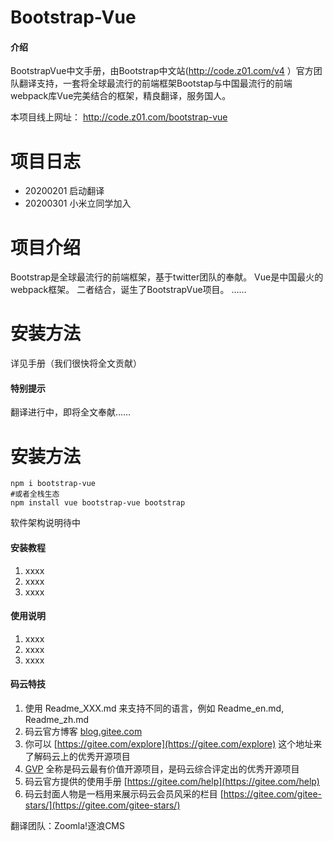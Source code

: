 # Bootstrap-Vue

#### 介绍
BootstrapVue中文手册，由Bootstrap中文站(http://code.z01.com/v4 ）官方团队翻译支持，一套将全球最流行的前端框架Bootstap与中国最流行的前端webpack库Vue完美结合的框架，精良翻译，服务国人。

本项目线上网址： http://code.z01.com/bootstrap-vue

# 项目日志
- 20200201 启动翻译
- 20200301 小米立同学加入

# 项目介绍
Bootstrap是全球最流行的前端框架，基于twitter团队的奉献。
Vue是中国最火的webpack框架。
二者结合，诞生了BootstrapVue项目。
……

# 安装方法 
详见手册（我们很快将全文贡献）


#### 特别提示
翻译进行中，即将全文奉献……


# 安装方法 
```
npm i bootstrap-vue
#或者全栈生态
npm install vue bootstrap-vue bootstrap
```

软件架构说明待中


#### 安装教程

1.  xxxx
2.  xxxx
3.  xxxx

#### 使用说明

1.  xxxx
2.  xxxx
3.  xxxx




#### 码云特技

1.  使用 Readme\_XXX.md 来支持不同的语言，例如 Readme\_en.md, Readme\_zh.md
2.  码云官方博客 [blog.gitee.com](https://blog.gitee.com)
3.  你可以 [https://gitee.com/explore](https://gitee.com/explore) 这个地址来了解码云上的优秀开源项目
4.  [GVP](https://gitee.com/gvp) 全称是码云最有价值开源项目，是码云综合评定出的优秀开源项目
5.  码云官方提供的使用手册 [https://gitee.com/help](https://gitee.com/help)
6.  码云封面人物是一档用来展示码云会员风采的栏目 [https://gitee.com/gitee-stars/](https://gitee.com/gitee-stars/)


翻译团队：Zoomla!逐浪CMS